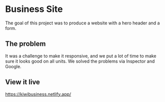 # Business Site
The goal of this project was to produce a website with a hero header and a form.


## The problem
It was a challenge to make it responsive, and we put a lot of time to make sure it looks good on all units. We solved the problems via Inspector and Google.

## View it live
https://kiwibusiness.netlify.app/
